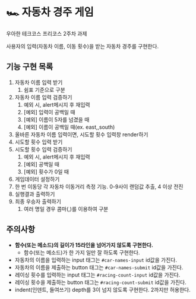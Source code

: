 # 🏎️ 자동차 경주 게임

우아한 테크코스 프리코스 2주차 과제

사용자의 입력(자동차 이름, 이동 횟수)을 받는 자동차 경주를 구현한다.

## 기능 구현 목록

1. 자동차 이름 입력 받기
   1. 쉼표 기준으로 구분
2. 자동차 이름 입력 검증하기
   1. 예외 시, alert메시지 후 재입력
   2. [예외] 입력이 공백일 때
   3. [예외] 이름이 5자를 넘겼을 때
   4. [예외] 이름이 공백일 때(ex. east,,south)
3. 올바른 자동차 이름 입력이면, 시도할 횟수 입력창 render하기
4. 시도할 횟수 입력 받기
5. 시도할 횟수 입력 검증하기
   1. 예외 시, alert메시지 후 재입력
   2. [예외] 공백일 때
   3. [예외] 횟수가 0일 때
6. 게임데이터 설정하기
7. 한 번 이동당 각 자동차 이동거리 측정 기능. 0-9사이 랜덤값 추출, 4 이상 전진
8. 실행결과 출력하기
9. 최종 우승자 출력하기
   1. 여러 명일 경우 콤마(,)를 이용하여 구분

## 주의사항

- **함수(또는 메소드)의 길이가 15라인을 넘어가지 않도록 구현한다.**
  - 함수(또는 메소드)가 한 가지 일만 잘 하도록 구현한다.
- 자동차의 이름을 입력하는 input 태그는 `#car-names-input` id값을 가진다.
- 자동차의 이름을 제출하는 button 태그는 `#car-names-submit` id값을 가진다.
- 레이싱 횟수를 입력하는 input 태그는 `#racing-count-input` id값을 가진다.
- 레이싱 횟수을 제출하는 button 태그는 `#racing-count-submit` id값을 가진다.
- indent(인덴트, 들여쓰기) depth를 3이 넘지 않도록 구현한다. 2까지만 허용한다.

